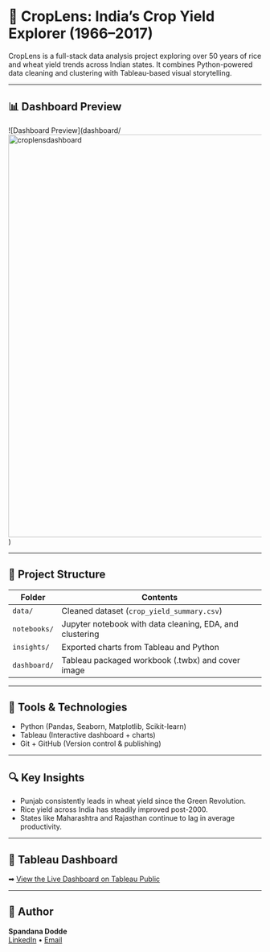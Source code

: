 # 🌾 CropLens: India’s Crop Yield Explorer (1966–2017)

CropLens is a full-stack data analysis project exploring over 50 years of rice and wheat yield trends across Indian states. It combines Python-powered data cleaning and clustering with Tableau-based visual storytelling.

---

## 📊 Dashboard Preview

![Dashboard Preview](dashboard/<img width="800" alt="croplensdashboard" src="https://github.com/user-attachments/assets/23eb657b-2e48-441a-a518-a09482c0b040" />
)

---

## 📁 Project Structure

| Folder | Contents |
|--------|----------|
| `data/` | Cleaned dataset (`crop_yield_summary.csv`) |
| `notebooks/` | Jupyter notebook with data cleaning, EDA, and clustering |
| `insights/` | Exported charts from Tableau and Python |
| `dashboard/` | Tableau packaged workbook (.twbx) and cover image |

---

## 🧰 Tools & Technologies

- Python (Pandas, Seaborn, Matplotlib, Scikit-learn)
- Tableau (Interactive dashboard + charts)
- Git + GitHub (Version control & publishing)

---

## 🔍 Key Insights

- Punjab consistently leads in wheat yield since the Green Revolution.
- Rice yield across India has steadily improved post-2000.
- States like Maharashtra and Rajasthan continue to lag in average productivity.

---

## 🔗 Tableau Dashboard

➡ [View the Live Dashboard on Tableau Public](https://10ay.online.tableau.com/#/site/shashayu/workbooks/2581716?:origin=card_share_link)

---

## 📌 Author

**Spandana Dodde**  
[LinkedIn](www.linkedin.com/in/spandana-dodde) • [Email](spandanadodde1@gmail.com) 

